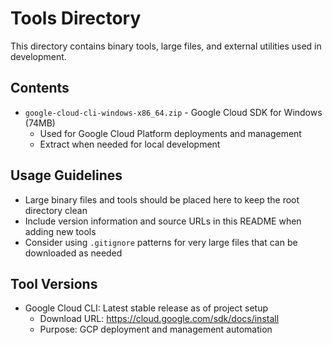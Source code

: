 # Tools Directory

This directory contains binary tools, large files, and external utilities used in development.

## Contents

- `google-cloud-cli-windows-x86_64.zip` - Google Cloud SDK for Windows (74MB)
  - Used for Google Cloud Platform deployments and management
  - Extract when needed for local development

## Usage Guidelines

- Large binary files and tools should be placed here to keep the root directory clean
- Include version information and source URLs in this README when adding new tools
- Consider using `.gitignore` patterns for very large files that can be downloaded as needed

## Tool Versions

- Google Cloud CLI: Latest stable release as of project setup
  - Download URL: https://cloud.google.com/sdk/docs/install
  - Purpose: GCP deployment and management automation 